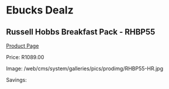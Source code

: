 
# Ebucks Dealz
## Russell Hobbs Breakfast Pack - RHBP55
[Product Page](https://www.ebucks.com/web/shop/productSelected.do?prodId=779059376&catId=704985963)

Price: R1089.00

Image: /web/cms/system/galleries/pics/prodimg/RHBP55-HR.jpg

Savings: 


	